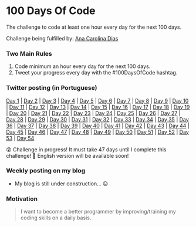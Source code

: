 # 100 Days Of Code
The challenge to code at least one hour every day for the next 100 days.

Challenge being fulfilled by: [Ana Carolina Dias](https://github.com/linasdias/)

### Two Main Rules
1.  Code minimum an hour every day for the next 100 days.
2.  Tweet your progress every day with the #100DaysOfCode hashtag.

### Twitter posting (in Portuguese)
[Day 1](https://twitter.com/linasdias/status/1130237925181009920) | [Day 2](https://twitter.com/linasdias/status/1130237928972652544) | [Day 3](https://twitter.com/linasdias/status/1130237932638482432) | [Day 4](https://twitter.com/linasdias/status/1130237936564408321) | [Day 5](https://twitter.com/linasdias/status/1130237939022204928) | [Day 6](https://twitter.com/linasdias/status/1130237941408817157) | [Day 7](https://twitter.com/linasdias/status/1130237945263337472) | [Day 8](https://twitter.com/linasdias/status/1130237948547538944) | [Day 9](https://twitter.com/linasdias/status/1130237954079842304) | [Day 10](https://twitter.com/linasdias/status/1130237958425141249) | [Day 11](https://twitter.com/linasdias/status/1130237960639647744) | [Day 12](https://twitter.com/linasdias/status/1130237963537920002) | [Day 13](https://twitter.com/linasdias/status/1130237965865771009) | [Day 14](https://twitter.com/linasdias/status/1130237970039136262) | [Day 15](https://twitter.com/linasdias/status/1130662437211000832) | [Day 16](https://twitter.com/linasdias/status/1131015131792588800) | [Day 17](https://twitter.com/linasdias/status/1133741407917760512) | [Day 18](https://twitter.com/linasdias/status/1133741410480476160) | [Day 19](https://twitter.com/linasdias/status/1133741412783202304) | [Day 20](https://twitter.com/linasdias/status/1133741414754529283) | [Day 21](https://twitter.com/linasdias/status/1133741417728290818) | [Day 22](https://twitter.com/linasdias/status/1133741422266474497) | [Day 23](https://twitter.com/linasdias/status/1133741427979165697) | [Day 24](https://twitter.com/linasdias/status/1133741430437023745) | [Day 25](https://twitter.com/linasdias/status/1134146582717325313) | [Day 26](https://twitter.com/linasdias/status/1134525716765249536) | [Day 27](https://twitter.com/linasdias/status/1135184278290075648) | [Day 28](https://twitter.com/linasdias/status/1135184281775616000) | [Day 29](https://twitter.com/linasdias/status/1136970952372367360) | [Day 30](https://twitter.com/linasdias/status/1136970952372367360) | [Day 31](https://twitter.com/linasdias/status/1136970952372367360) | [Day 32](https://twitter.com/linasdias/status/1136970952372367360) | [Day 33](https://twitter.com/linasdias/status/1136970956239450112) | [Day 34](https://twitter.com/linasdias/status/1137411083721957378) | [Day 35](https://twitter.com/linasdias/status/1138568488132534272) | [Day 36](https://twitter.com/linasdias/status/1138568490724536326) | [Day 37](https://twitter.com/linasdias/status/1138568494306529280) | [Day 38](https://twitter.com/linasdias/status/1139341127889379329) | [Day 39](https://twitter.com/linasdias/status/1139341131303571462) | [Day 40](https://twitter.com/linasdias/status/1139686437157126145) | [Day 41](https://twitter.com/linasdias/status/1140041292761710598) | [Day 42](https://twitter.com/linasdias/status/1140371184753741824) | [Day 43](https://twitter.com/linasdias/status/1140615530635812864) | [Day 44](https://twitter.com/linasdias/status/1141138870664343554) | [Day 45](https://twitter.com/linasdias/status/1141675543169044482) | [Day 46](https://twitter.com/linasdias/status/1141675546251857920) | [Day 47](https://twitter.com/linasdias/status/1142421028859199489) | [Day 48](https://twitter.com/linasdias/status/1142421031304486912) | [Day 49](https://twitter.com/linasdias/status/1142823692109524994) | [Day 50](https://twitter.com/linasdias/status/1143122122946097152) | [Day 51](https://twitter.com/linasdias/status/1143477893202423808) | [Day 52](https://twitter.com/linasdias/status/1143894086224662529) | [Day 53](https://twitter.com/linasdias/status/1144330446513328128) | [Day 54](https://twitter.com/linasdias/status/1144616436998004736)


:dizzy_face: Challenge in progress! It must take 47 days until I complete this challenge!
:statue_of_liberty: English version will be available soon!

### Weekly posting on my blog
- My blog is still under construction... :neutral_face:

### Motivation

> I want to become a better programmer by improving/training my coding skills on a daily basis.
